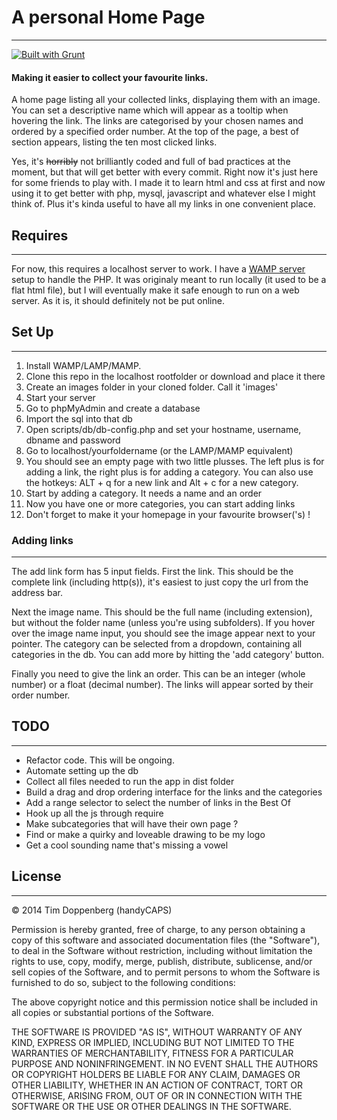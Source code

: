 # A personal Home Page
----------------------
[![Built with Grunt](https://cdn.gruntjs.com/builtwith.png)](http://gruntjs.com/)

#### Making it easier to collect your favourite links.

A home page listing all your collected links, displaying them with an image. You can set a descriptive name which will appear as a tooltip when hovering the link. The links are categorised by your chosen names and ordered by a specified order number. At the top of the page, a best of section appears, listing the ten most clicked links.

Yes, it's ~~horribly~~ not brilliantly coded and full of bad practices at the moment, but that will get better with every commit. Right now it's just here for some friends to play with. I made it to learn html and css at first and now using it to get better with php, mysql, javascript and whatever else I might think of. Plus it's kinda useful to have all my links in one convenient place.

## Requires
-----------

For now, this requires a localhost server to work. I have a [WAMP server](http://www.wampserver.com/en/) setup to handle the PHP. It was originaly meant to run locally (it used to be a flat html file), but I will eventually make it safe enough to run on a web server. As it is, it should definitely not be put online.


## Set Up
---------

1. Install WAMP/LAMP/MAMP.
2. Clone this repo in the localhost rootfolder or download and place it there
3. Create an images folder in your cloned folder. Call it 'images'
4. Start your server
5. Go to phpMyAdmin and create a database
6. Import the sql into that db
7. Open scripts/db/db-config.php and set your hostname, username, dbname and password
8. Go to localhost/yourfoldername (or the LAMP/MAMP equivalent)
9. You should see an empty page with two little plusses. The left plus is for adding a link, the right plus is for adding a category. You can also use the hotkeys: ALT + q for a new link and Alt + c for a new category.
10. Start by adding a category. It needs a name and an order
11. Now you have one or more categories, you can start adding links
12. Don't forget to make it your homepage in your favourite browser('s) !

### Adding links
---------------

The add link form has 5 input fields. First the link. This should be the complete link (including http(s)), it's easiest to just copy the url from the address bar.

Next the image name. This should be the full name (including extension), but without the folder name (unless you're using subfolders). If you hover over the image name input, you should see the image appear next to your pointer. The category can be selected from a dropdown, containing all categories in the db. You can add more by hitting the 'add category' button.

Finally you need to give the link an order. This can be an integer (whole number) or a float (decimal number). The links will appear sorted by their order number.


## TODO
-------

- Refactor code. This will be ongoing.
- Automate setting up the db
- Collect all files needed to run the app in dist folder
- Build a drag and drop ordering interface for the links and the categories
- Add a range selector to select the number of links in the Best Of
- Hook up all the js through require
- Make subcategories that will have their own page ?
- Find or make a quirky and loveable drawing to be my logo
- Get a cool sounding name that's missing a vowel

## License
----------

&copy; 2014 Tim Doppenberg (handyCAPS)

Permission is hereby granted, free of charge, to any person obtaining a copy of this software and associated documentation files (the "Software"), to deal in the Software without restriction, including without limitation the rights to use, copy, modify, merge, publish, distribute, sublicense, and/or sell copies of the Software, and to permit persons to whom the Software is furnished to do so, subject to the following conditions:

The above copyright notice and this permission notice shall be included in all copies or substantial portions of the Software.

THE SOFTWARE IS PROVIDED "AS IS", WITHOUT WARRANTY OF ANY KIND, EXPRESS OR IMPLIED, INCLUDING BUT NOT LIMITED TO THE WARRANTIES OF MERCHANTABILITY, FITNESS FOR A PARTICULAR PURPOSE AND NONINFRINGEMENT. IN NO EVENT SHALL THE AUTHORS OR COPYRIGHT HOLDERS BE LIABLE FOR ANY CLAIM, DAMAGES OR OTHER LIABILITY, WHETHER IN AN ACTION OF CONTRACT, TORT OR OTHERWISE, ARISING FROM, OUT OF OR IN CONNECTION WITH THE SOFTWARE OR THE USE OR OTHER DEALINGS IN THE SOFTWARE.
